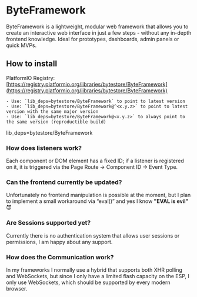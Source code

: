 # ByteFramework

ByteFramework is a lightweight, modular web framework that allows you to create an interactive web interface in just a
few steps - without any in-depth frontend knowledge. Ideal for prototypes, dashboards, admin panels or quick MVPs.

## How to install

PlatformIO
Registry: [https://registry.platformio.org/libraries/bytestore/ByteFramework](https://registry.platformio.org/libraries/bytestore/ByteFramework)

    - Use: `lib_deps=bytestore/ByteFramework` to point to latest version
    - Use: `lib_deps=bytestore/ByteFramework@^<x.y.z>` to point to latest version with the same major version
    - Use: `lib_deps=bytestore/ByteFramework@<x.y.z>` to always point to the same version (reproductible build)

lib_deps=bytestore/ByteFramework

### How does listeners work?

Each component or DOM element has a fixed ID; if a listener is registered on it, it is triggered via the Page Route →
Component ID → Event Type.

### Can the frontend currently be updated?

Unfortunately no frontend manipulation is possible at the moment, but I plan to implement a small workaround via
“eval()” and yes I know **"EVAL is evil"** 😈

### Are Sessions supported yet?

Currently there is no authentication system that allows user sessions or permissions, I am happy about any support.

### How does the Communication work?

In my frameworks I normally use a hybrid that supports both XHR polling and WebSockets, but since I only have a limited
flash capacity on the ESP, I only use WebSockets, which should be supported by every modern browser.
